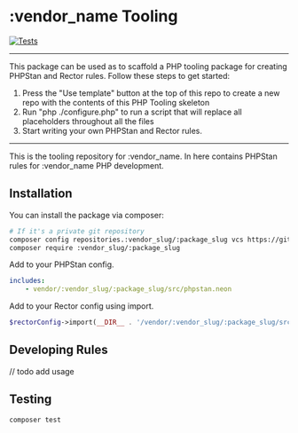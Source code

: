 # :vendor_name Tooling

[![Tests](https://img.shields.io/github/actions/workflow/status/:vendor_slug/:package_slug/run-tests.yml?branch=main&label=tests&style=flat-square)](https://github.com/:vendor_slug/:package_slug/actions/workflows/run-tests.yml)

<!--delete-->
---
This package can be used as to scaffold a PHP tooling package for creating PHPStan and Rector rules. Follow these steps to get started:

1. Press the "Use template" button at the top of this repo to create a new repo with the contents of this PHP Tooling skeleton
2. Run "php ./configure.php" to run a script that will replace all placeholders throughout all the files
3. Start writing your own PHPStan and Rector rules.

---
<!--/delete-->

This is the tooling repository for :vendor_name. In here contains PHPStan rules for :vendor_name PHP development.

## Installation

You can install the package via composer:

```bash
# If it's a private git repository
composer config repositories.:vendor_slug/:package_slug vcs https://github.com/:vendor_slug/:package_slug
composer require :vendor_slug/:package_slug
```

Add to your PHPStan config.

```yaml
includes:
	- vendor/:vendor_slug/:package_slug/src/phpstan.neon
```

Add to your Rector config using import.

```php
$rectorConfig->import(__DIR__ . '/vendor/:vendor_slug/:package_slug/src/rector.php');
```

## Developing Rules

// todo add usage

## Testing

```bash
composer test
```

